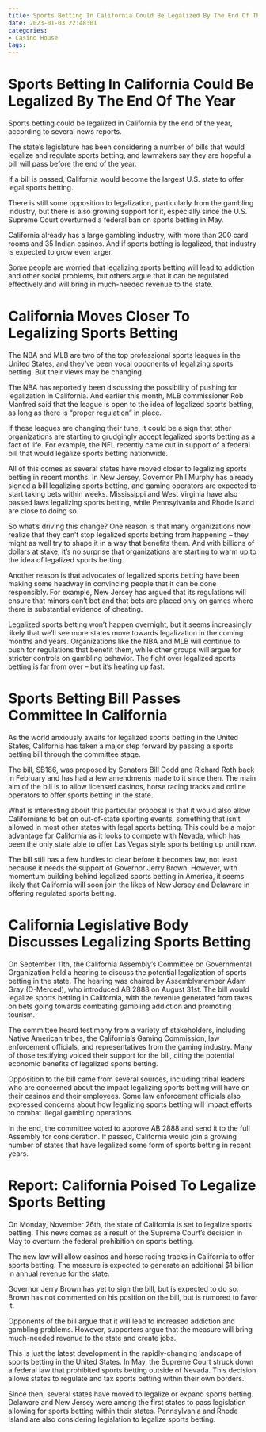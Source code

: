 ```yaml
---
title: Sports Betting In California Could Be Legalized By The End Of The Year
date: 2023-01-03 22:48:01
categories:
- Casino House
tags:
---
```



#  Sports Betting In California Could Be Legalized By The End Of The Year

Sports betting could be legalized in California by the end of the year, according to several news reports.

The state’s legislature has been considering a number of bills that would legalize and regulate sports betting, and lawmakers say they are hopeful a bill will pass before the end of the year.

If a bill is passed, California would become the largest U.S. state to offer legal sports betting.

There is still some opposition to legalization, particularly from the gambling industry, but there is also growing support for it, especially since the U.S. Supreme Court overturned a federal ban on sports betting in May.

California already has a large gambling industry, with more than 200 card rooms and 35 Indian casinos. And if sports betting is legalized, that industry is expected to grow even larger.

Some people are worried that legalizing sports betting will lead to addiction and other social problems, but others argue that it can be regulated effectively and will bring in much-needed revenue to the state.

#  California Moves Closer To Legalizing Sports Betting

The NBA and MLB are two of the top professional sports leagues in the United States, and they’ve been vocal opponents of legalizing sports betting. But their views may be changing.

The NBA has reportedly been discussing the possibility of pushing for legalization in California. And earlier this month, MLB commissioner Rob Manfred said that the league is open to the idea of legalized sports betting, as long as there is “proper regulation” in place.

If these leagues are changing their tune, it could be a sign that other organizations are starting to grudgingly accept legalized sports betting as a fact of life. For example, the NFL recently came out in support of a federal bill that would legalize sports betting nationwide.

All of this comes as several states have moved closer to legalizing sports betting in recent months. In New Jersey, Governor Phil Murphy has already signed a bill legalizing sports betting, and gaming operators are expected to start taking bets within weeks. Mississippi and West Virginia have also passed laws legalizing sports betting, while Pennsylvania and Rhode Island are close to doing so.

So what’s driving this change? One reason is that many organizations now realize that they can’t stop legalized sports betting from happening – they might as well try to shape it in a way that benefits them. And with billions of dollars at stake, it’s no surprise that organizations are starting to warm up to the idea of legalized sports betting.

Another reason is that advocates of legalized sports betting have been making some headway in convincing people that it can be done responsibly. For example, New Jersey has argued that its regulations will ensure that minors can’t bet and that bets are placed only on games where there is substantial evidence of cheating.

Legalized sports betting won’t happen overnight, but it seems increasingly likely that we’ll see more states move towards legalization in the coming months and years. Organizations like the NBA and MLB will continue to push for regulations that benefit them, while other groups will argue for stricter controls on gambling behavior. The fight over legalized sports betting is far from over – but it’s heating up fast.

#  Sports Betting Bill Passes Committee In California 

As the world anxiously awaits for legalized sports betting in the United States, California has taken a major step forward by passing a sports betting bill through the committee stage.

The bill, SB186, was proposed by Senators Bill Dodd and Richard Roth back in February and has had a few amendments made to it since then. The main aim of the bill is to allow licensed casinos, horse racing tracks and online operators to offer sports betting in the state.

What is interesting about this particular proposal is that it would also allow Californians to bet on out-of-state sporting events, something that isn’t allowed in most other states with legal sports betting. This could be a major advantage for California as it looks to compete with Nevada, which has been the only state able to offer Las Vegas style sports betting up until now.

The bill still has a few hurdles to clear before it becomes law, not least because it needs the support of Governor Jerry Brown. However, with momentum building behind legalized sports betting in America, it seems likely that California will soon join the likes of New Jersey and Delaware in offering regulated sports betting.

#  California Legislative Body Discusses Legalizing Sports Betting

On September 11th, the California Assembly’s Committee on Governmental Organization held a hearing to discuss the potential legalization of sports betting in the state. The hearing was chaired by Assemblymember Adam Gray (D-Merced), who introduced AB 2888 on August 31st. The bill would legalize sports betting in California, with the revenue generated from taxes on bets going towards combating gambling addiction and promoting tourism.

The committee heard testimony from a variety of stakeholders, including Native American tribes, the California’s Gaming Commission, law enforcement officials, and representatives from the gaming industry. Many of those testifying voiced their support for the bill, citing the potential economic benefits of legalized sports betting.

Opposition to the bill came from several sources, including tribal leaders who are concerned about the impact legalizing sports betting will have on their casinos and their employees. Some law enforcement officials also expressed concerns about how legalizing sports betting will impact efforts to combat illegal gambling operations.

In the end, the committee voted to approve AB 2888 and send it to the full Assembly for consideration. If passed, California would join a growing number of states that have legalized some form of sports betting in recent years.

#  Report: California Poised To Legalize Sports Betting

On Monday, November 26th, the state of California is set to legalize sports betting. This news comes as a result of the Supreme Court’s decision in May to overturn the federal prohibition on sports betting.

The new law will allow casinos and horse racing tracks in California to offer sports betting. The measure is expected to generate an additional $1 billion in annual revenue for the state.

Governor Jerry Brown has yet to sign the bill, but is expected to do so. Brown has not commented on his position on the bill, but is rumored to favor it.

Opponents of the bill argue that it will lead to increased addiction and gambling problems. However, supporters argue that the measure will bring much-needed revenue to the state and create jobs.

This is just the latest development in the rapidly-changing landscape of sports betting in the United States. In May, the Supreme Court struck down a federal law that prohibited sports betting outside of Nevada. This decision allows states to regulate and tax sports betting within their own borders.

Since then, several states have moved to legalize or expand sports betting. Delaware and New Jersey were among the first states to pass legislation allowing for sports betting within their states. Pennsylvania and Rhode Island are also considering legislation to legalize sports betting.